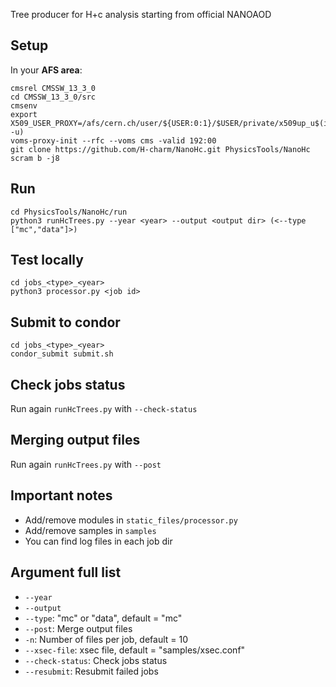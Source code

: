 Tree producer for H+c analysis starting from official NANOAOD  

Setup  
-----  
In your **AFS area**:  
```  
cmsrel CMSSW_13_3_0  
cd CMSSW_13_3_0/src  
cmsenv  
export X509_USER_PROXY=/afs/cern.ch/user/${USER:0:1}/$USER/private/x509up_u$(id -u)  
voms-proxy-init --rfc --voms cms -valid 192:00  
git clone https://github.com/H-charm/NanoHc.git PhysicsTools/NanoHc   
scram b -j8  
```  

Run    
---  
```  
cd PhysicsTools/NanoHc/run  
python3 runHcTrees.py --year <year> --output <output dir> (<--type ["mc","data"]>)  
```  

Test locally  
------------  
```  
cd jobs_<type>_<year>  
python3 processor.py <job id>  
```  

Submit to condor  
----------------  
```  
cd jobs_<type>_<year>  
condor_submit submit.sh    
```  

Check jobs status  
----------------  
Run again ```runHcTrees.py``` with ```--check-status```  

Merging output files  
--------------------
Run again ```runHcTrees.py``` with ```--post```  

Important notes 
--------------  
- Add/remove modules in ```static_files/processor.py```  
- Add/remove samples in ```samples```   
- You can find log files in each job dir   

Argument full list  
------------------  
- ```--year```    
- ```--output```    
- ```--type```: "mc" or "data", default = "mc"  
- ```--post```: Merge output files  
- ```-n```: Number of files per job, default = 10 
- ```--xsec-file```: xsec file, default = "samples/xsec.conf"  
- ```--check-status```: Check jobs status  
- ```--resubmit```: Resubmit failed jobs  